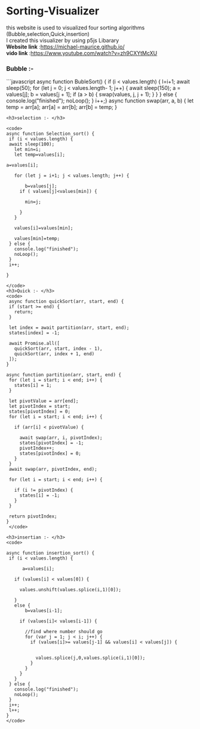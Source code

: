# Sorting-Visualizer
this website is used to visualized four sorting algorithms </br>
(Bubble,selection,Quick,insertion) </br>
I created this visualizer by using p5js Libarary</br>
<b> Website link</b> :https://michael-maurice.github.io/</br>
<b> vido link</b> :https://www.youtube.com/watch?v=zh9CXYtMcXU</br>

<h3>Bubble :- </h3>
 ```javascript 
async function BubleSort() {
  if (i < values.length) {
l=i+1;
    await sleep(50);
for (let j = 0; j < values.length- 1; j++) {
await sleep(150);
       a = values[j];
       b = values[j + 1];
      if (a > b) {
         swap(values, j, j + 1);
      }
    }
  } else {
    console.log("finished");
    noLoop(); }
  i++;}
  async function swap(arr, a, b) {
  let temp = arr[a];
  arr[a] = arr[b];
  arr[b] = temp;
}

 ```
<h3>selection :- </h3>

<code>
async function Selection_sort() {
  if (i < values.length) {
  await sleep(100);
    let min=i;
    let temp=values[i];

a=values[i];

    for (let j = i+1; j < values.length; j++) {

        b=values[j];
      if ( values[j]<values[min]) {

        min=j;

      }
    }
  
    values[i]=values[min];

    values[min]=temp;
  } else {
    console.log("finished");
    noLoop();
  }
  i++;

}

</code>
<h3>Quick :- </h3>
<code>
  async function quickSort(arr, start, end) {
  if (start >= end) {
    return;
  }

  let index = await partition(arr, start, end);
  states[index] = -1;

  await Promise.all([
    quickSort(arr, start, index - 1),
    quickSort(arr, index + 1, end)
  ]);
}

async function partition(arr, start, end) {
  for (let i = start; i < end; i++) {
    states[i] = 1;
  }

  let pivotValue = arr[end];
  let pivotIndex = start;
  states[pivotIndex] = 0;
  for (let i = start; i < end; i++) {

    if (arr[i] < pivotValue) {

      await swap(arr, i, pivotIndex);
      states[pivotIndex] = -1;
      pivotIndex++;
      states[pivotIndex] = 0;
    }
  }
  await swap(arr, pivotIndex, end);

  for (let i = start; i < end; i++) {

    if (i != pivotIndex) {
      states[i] = -1;
    }
  }

  return pivotIndex;
}
  </code>

<h3>insertian :- </h3>
<code>
 
async function insertion_sort() {
  if (i < values.length) {

       a=values[i];

    if (values[i] < values[0]) {

      values.unshift(values.splice(i,1)[0]);

    }
    else {
        b=values[i-1];
     
      if (values[i]< values[i-1]) {

        //find where number should go
        for (var j = 1; j < i; j++) {
          if (values[i]>= values[j-1] && values[i] < values[j]) {

            
            values.splice(j,0,values.splice(i,1)[0]);
          }
        }
      }
    }
  } else {
    console.log("finished");
    noLoop();
  }
  i++;
  l++;
}
</code>
